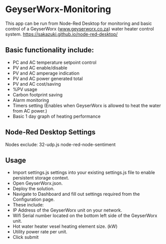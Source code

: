 # GeyserWorx-Monitoring

This app can be run from Node-Red Desktop for monitoring and basic control of a GeyserWorx (www.geyserworx.co.za) water heater control system.
https://sakazuki.github.io/node-red-desktop/

## Basic functionality include:
- PC and AC temperature setpoint control
- PV and AC enable/disable
- PV and AC amperage indication
- PV and AC power generated total
- PV and AC cost/saving
- %PV usage
- Carbon footprint saving
- Alarm monitoring
- Timers setting (Enables when GeyserWorx is allowed to heat the water from AC power.)
- Basic 1 day graph of heating performance

## Node-Red Desktop Settings
Nodes exclude:
32-udp.js
node-red-node-sentiment

## Usage
- Import settings.js settings into your existing settings.js file to enable persistent storage context.
- Open GeyserWorx.json.
- Deploy the solution.
- Navigate to Dashboard and fill out settings required from the Configuration page.
- These include:
-   IP Address of the GeyserWorx unit on your network.
-   Wifi Serial number located on the bottom left side of the GeyserWorx unit.
-   Hot water heater vesel heating element size. (kW)
-   Utility power rate per unit.
- Click submit

